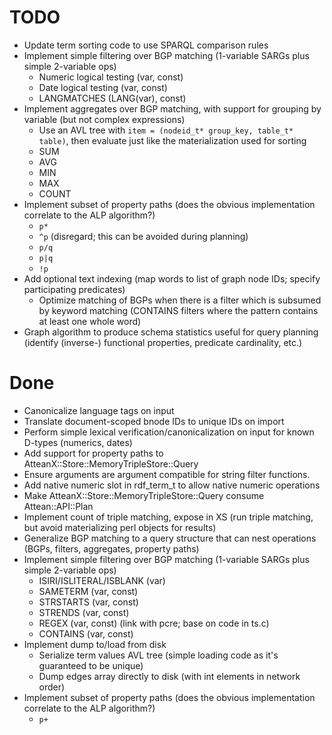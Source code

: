 TODO
====

* Update term sorting code to use SPARQL comparison rules
* Implement simple filtering over BGP matching (1-variable SARGs plus simple 2-variable ops)
    * Numeric logical testing (var, const)
    * Date logical testing (var, const)
    * LANGMATCHES (LANG(var), const)
* Implement aggregates over BGP matching, with support for grouping by variable (but not complex expressions)
	* Use an AVL tree with `item = (nodeid_t* group_key, table_t* table)`, then evaluate just like the materialization used for sorting
    * SUM
    * AVG
    * MIN
    * MAX
    * COUNT
* Implement subset of property paths (does the obvious implementation correlate to the ALP algorithm?)
    * `p*`
    * `^p` (disregard; this can be avoided during planning)
    * `p/q`
    * `p|q`
    * `!p`
* Add optional text indexing (map words to list of graph node IDs; specify participating predicates)
    * Optimize matching of BGPs when there is a filter which is subsumed by keyword matching (CONTAINS filters where the pattern contains at least one whole word)
* Graph algorithm to produce schema statistics useful for query planning (identify (inverse-) functional properties, predicate cardinality, etc.)

Done
====

* Canonicalize language tags on input
* Translate document-scoped bnode IDs to unique IDs on import
* Perform simple lexical verification/canonicalization on input for known D-types (numerics, dates)
* Add support for property paths to AtteanX::Store::MemoryTripleStore::Query
* Ensure arguments are argument compatible for string filter functions.
* Add native numeric slot in rdf_term_t to allow native numeric operations
* Make AtteanX::Store::MemoryTripleStore::Query consume Attean::API::Plan
* Implement count of triple matching, expose in XS (run triple matching, but avoid materializing perl objects for results)
* Generalize BGP matching to a query structure that can nest operations (BGPs, filters, aggregates, property paths)
* Implement simple filtering over BGP matching (1-variable SARGs plus simple 2-variable ops)
    * ISIRI/ISLITERAL/ISBLANK (var)
    * SAMETERM (var, const)
    * STRSTARTS (var, const)
    * STRENDS (var, const)
    * REGEX (var, const) (link with pcre; base on code in ts.c)
    * CONTAINS (var, const)
* Implement dump to/load from disk
    * Serialize term values AVL tree (simple loading code as it's guaranteed to be unique)
    * Dump edges array directly to disk (with int elements in network order)
* Implement subset of property paths (does the obvious implementation correlate to the ALP algorithm?)
    * `p+`
